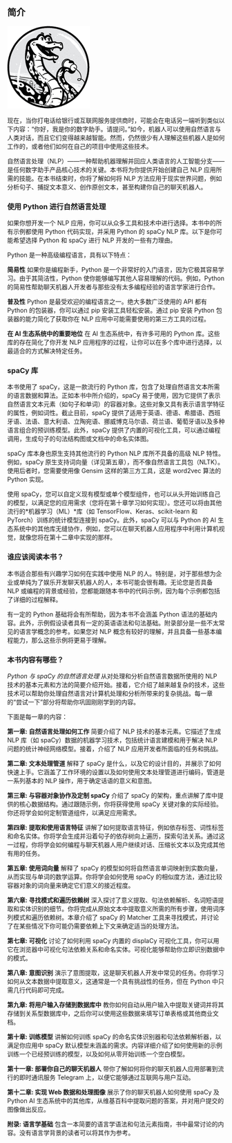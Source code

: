 ## **简介**

![Image](img/fm0xv.jpg)

现在，当你打电话给银行或互联网服务提供商时，可能会在电话另一端听到类似以下内容：“你好，我是你的数字助手。请提问。”如今，机器人可以使用自然语言与人类对话，而且它们变得越来越智能。然而，仍然很少有人理解这些机器人是如何工作的，或者他们如何在自己的项目中使用这些技术。

自然语言处理（NLP）——一种帮助机器理解并回应人类语言的人工智能分支——是任何数字助手产品核心技术的关键。本书将为你提供开始创建自己 NLP 应用所需的技能。在本书结束时，你将了解如何将 NLP 方法应用于现实世界问题，例如分析句子、捕捉文本意义、创作原创文本，甚至构建你自己的聊天机器人。

### **使用 Python 进行自然语言处理**

如果你想开发一个 NLP 应用，你可以从众多工具和技术中进行选择。本书中的所有示例都使用 Python 代码实现，并采用 Python 的 spaCy NLP 库。以下是你可能希望选择 Python 和 spaCy 进行 NLP 开发的一些有力理由。

Python 是一种高级编程语言，具有以下特点：

**简易性** 如果你是编程新手，Python 是一个非常好的入门语言，因为它极其容易学习。由于其简洁性，Python 使你能够编写其他人容易理解的代码。例如，Python 的简易性帮助聊天机器人开发者与那些没有太多编程经验的语言学家进行合作。

**普及性** Python 是最受欢迎的编程语言之一。绝大多数广泛使用的 API 都有 Python 的包装器，你可以通过 pip 安装工具轻松安装。通过 pip 安装 Python 包装器的能力简化了获取你在 NLP 应用中可能需要使用的第三方工具的过程。

**在 AI 生态系统中的重要地位** 在 AI 生态系统中，有许多可用的 Python 库。这些库的存在简化了你开发 NLP 应用程序的过程，让你可以在多个库中进行选择，以最适合的方式解决特定任务。

### **spaCy 库**

本书使用了 spaCy，这是一款流行的 Python 库，包含了处理自然语言文本所需的语言数据和算法。正如本书中所介绍的，spaCy 易于使用，因为它提供了表示自然语言文本元素（如句子和单词）的容器对象。这些对象又具有表示语言学特征的属性，例如词性。截止目前，spaCy 提供了适用于英语、德语、希腊语、西班牙语、法语、意大利语、立陶宛语、挪威博克马尔语、荷兰语、葡萄牙语以及多种语言组合的预训练模型。此外，spaCy 提供了内置的可视化工具，可以通过编程调用，生成句子的句法结构图或文档中的命名实体图。

spaCy 库本身也原生支持其他流行的 Python NLP 库所不具备的高级 NLP 特性。例如，spaCy 原生支持词向量（详见第五章），而不像自然语言工具包（NLTK）。使用后者时，您需要使用像 Gensim 这样的第三方工具，这是 word2vec 算法的 Python 实现。

使用 spaCy，您可以自定义现有模型或单个模型组件，也可以从头开始训练自己的模型，以满足您的应用需求（您将在第十章学习如何实现）。您还可以将由其他流行的*机器学习（ML）*库（如 TensorFlow、Keras、scikit-learn 和 PyTorch）训练的统计模型连接到 spaCy。此外，spaCy 可以与 Python 的 AI 生态系统中的其他库无缝协作，例如，您可以在聊天机器人应用程序中利用计算机视觉，就像您将在第十二章中实现的那样。

### **谁应该阅读本书？**

本书适合那些有兴趣学习如何在实践中使用 NLP 的人。特别是，对于那些想为企业或单纯为了娱乐开发聊天机器人的人，本书可能会很有趣。无论您是否具备 NLP 或编程的背景或经验，您都能跟随本书中的代码示例，因为每个示例都包括了详细的过程解释。

有一定的 Python 基础将会有所帮助，因为本书不会涵盖 Python 语法的基础内容。此外，示例假设读者具有一定的英语语法和句法基础。附录部分是一些不太常见的语言学概念的参考。如果您对 NLP 概念有较好的理解，并且具备一些基本编程能力，那么这些示例将更易于理解。

### **本书内容有哪些？**

*Python 与 spaCy 的自然语言处理* 从对处理和分析自然语言数据所使用的 NLP 技术的基本元素和方法的简要介绍开始。接着，它介绍了越来越复杂的技术，这些技术可以帮助你处理自然语言对计算机处理和分析所带来的复杂挑战。每一章的“尝试一下”部分将帮助你巩固刚刚学到的内容。

下面是每一章的内容：

**第一章: 自然语言处理如何工作** 简要介绍了 NLP 技术的基本元素。它描述了生成 NLP 库（如 spaCy）数据的机器学习技术，包括统计语言建模和用于解决 NLP 问题的统计神经网络模型。接着，介绍了 NLP 应用开发者所面临的任务和挑战。

**第二章: 文本处理管道** 解释了 spaCy 是什么，以及它的设计目的，并展示了如何快速上手。它涵盖了工作环境的设置以及如何使用文本处理管道进行编码，管道是一系列基本的 NLP 操作，用于确定话语的意义和意图。

**第三章: 与容器对象协作及定制 spaCy** 介绍了 spaCy 的架构，重点讲解了库中提供的核心数据结构。通过跟随示例，你将获得使用 spaCy 关键对象的实际经验。你还将学会如何定制管道组件，以满足应用需求。

**第四章: 提取和使用语言特征** 讲解了如何提取语言特征，例如依存标签、词性标签和命名实体。你将学会生成并沿着句子的依存树向上遍历，探索句法关系。通过这一过程，你将学会如何编程与聊天机器人用户继续对话、压缩长文本以及完成其他有用的任务。

**第五章: 使用词向量** 解释了 spaCy 的模型如何将自然语言单词映射到实数向量，从而实现与单词的数学运算。你将学会如何使用 spaCy 的相似度方法，通过比较容器对象的词向量来确定它们意义的接近程度。

**第六章: 寻找模式和遍历依赖树** 深入探讨了意义提取、句法依赖解析、名词短语提取和实体识别的细节。你将完成从原始文本中提取意义所需的所有步骤，使用词序列模式和遍历依赖树。本章介绍了 spaCy 的 Matcher 工具来寻找模式，并讨论了在某些情况下你可能仍需要依赖上下文来确定适当的处理方法。

**第七章: 可视化** 讨论了如何利用 spaCy 内置的 displaCy 可视化工具，你可以用它在浏览器中可视化句法依赖关系和命名实体。可视化能够帮助你立即识别数据中的模式。

**第八章: 意图识别** 演示了意图提取，这是聊天机器人开发中常见的任务。你将学习如何从文本数据中提取意义，这通常是一个具有挑战性的任务，但在 Python 中只需几行代码即可完成。

**第九章: 将用户输入存储到数据库中** 教你如何自动从用户输入中提取关键词并将其存储到关系型数据库中，之后你可以使用这些数据来填写订单表格或其他商业文档。

**第十章: 训练模型** 讲解如何训练 spaCy 的命名实体识别器和句法依赖解析器，以满足你应用中 spaCy 默认模型未涵盖的需求。内容详细介绍了如何使用新的示例训练一个已经预训练的模型，以及如何从零开始训练一个空白模型。

**第十一章: 部署你自己的聊天机器人** 带你了解如何将你的聊天机器人应用部署到流行的即时通讯服务 Telegram 上，以便它能够通过互联网与用户互动。

**第十二章: 实现 Web 数据和处理图像** 展示了你的聊天机器人如何使用 spaCy 及 Python AI 生态系统中的其他库，从维基百科中提取问题的答案，并对用户提交的图像做出反应。

**附录: 语言学基础** 包含一本简要的语言学语法和句法元素指南，书中最常讨论的内容。没有语言学背景的读者可以将其作为参考。
